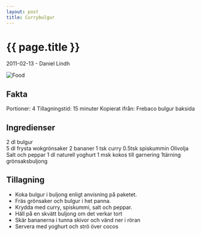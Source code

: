 ```yaml
---
layout: post
title: Currybulgur
---
```


{{ page.title }}
================

<p class="meta">2011-02-13 - Daniel Lindh</p>

![Food](xx)

Fakta
-----
Portioner: 4
Tillagningstid: 15 minuter
Kopierat ifrån: Frebaco bulgur baksida

Ingredienser
------------

2 dl bulgur  
5 dl frysta wokgrönsaker
2 bananer
1 tsk curry
0.5tsk spiskummin
Olivolja
Salt och peppar
1 dl naturell yoghurt
1 msk kokos till garnering
1tärning grönsaksbuljong

Tillagning
----------

* Koka bulgur i buljong enligt anvisning på paketet.
* Fräs grönsaker och bulgur i het panna.
* Krydda med curry, spiskummi, salt och peppar.
* Häll på en skvätt buljong om det verkar tort
* Skär bananerna i tunna skivor och vänd ner i röran
* Servera med yoghurt och strö över cocos
